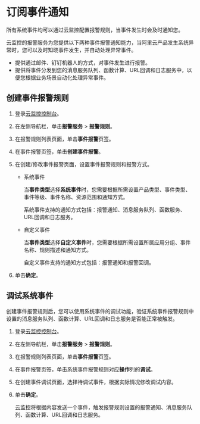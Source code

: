 # 订阅事件通知

所有系统事件均可以通过云监控配置报警规则，当事件发生时会及时通知您。

云监控的报警服务为您提供以下两种事件报警通知能力，当阿里云产品发生系统异常时，您可以及时知晓事件发生，并自动处理异常事件。

-   提供通过邮件、钉钉机器人的方式，对事件发生进行报警。
-   提供将事件分发到您的消息服务队列、函数计算、URL回调和日志服务中，以便您根据业务场景自动化处理异常事件。

## 创建事件报警规则

1.  登录[云监控控制台](https://cms-intl.console.aliyun.com)。

2.  在左侧导航栏，单击**报警服务** \> **报警规则**。

3.  在报警规则列表页面，单击**事件报警**页签。

4.  在事件报警页签，单击**创建事件报警**。

5.  在创建/修改事件报警页面，设置事件报警规则和报警方式。

    -   系统事件

        当**事件类型**选择**系统事件**时，您需要根据所需设置产品类型、事件类型、事件等级、事件名称、资源范围和通知方式。

        系统事件支持的通知方式包括：报警通知、消息服务队列、函数服务、URL回调和日志服务。

    -   自定义事件

        当**事件类型**选择**自定义事件**时，您需要根据所需设置所属应用分组、事件名称、规则描述和通知方式。

        自定义事件支持的通知方式包括：报警通知和报警回调。

6.  单击**确定**。


## 调试系统事件

创建事件报警规则后，您可以使用系统事件的调试功能，验证系统事件报警规则中设置的消息服务队列、函数计算、URL回调和日志服务是否能正常被触发。

1.  登录[云监控控制台](https://cms-intl.console.aliyun.com)。

2.  在左侧导航栏，单击**报警服务** \> **报警规则**。

3.  在报警规则列表页面，单击**事件报警**页签。

4.  在事件报警页签，单击系统事件报警规则对应**操作**列的**调试**。

5.  在创建事件调试页面，选择待调试事件，根据实际情况修改调试内容。

6.  单击**确定**。

    云监控将根据内容发送一个事件，触发报警规则设置的报警通知、消息服务队列、函数计算、URL回调和日志服务。



